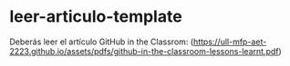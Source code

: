 # leer-articulo-template

Deberás leer el artículo GitHub in the Classrom: (https://ull-mfp-aet-2223.github.io/assets/pdfs/github-in-the-classroom-lessons-learnt.pdf)

